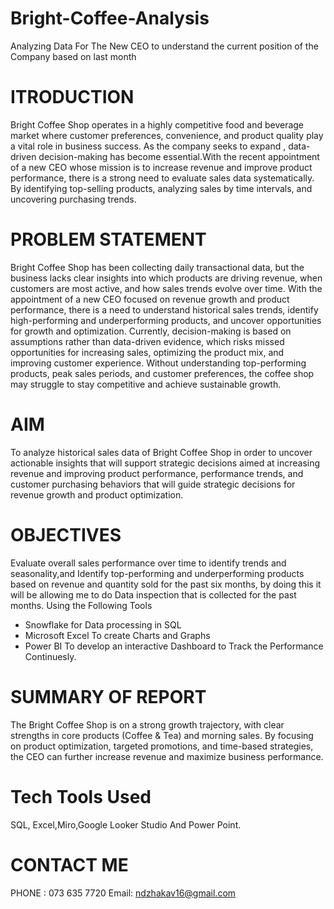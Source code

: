 # Bright-Coffee-Analysis
Analyzing Data For The New CEO to understand the current position of the Company based on last month

# ITRODUCTION
Bright Coffee Shop operates in a highly competitive food and beverage market where customer preferences, convenience, and product quality play a vital role in business success. As the company seeks to expand , data-driven decision-making has become essential.With the recent appointment of a new CEO whose mission is to increase revenue and improve product performance, there is a strong need to evaluate sales data systematically. By identifying top-selling products, analyzing sales by time intervals, and uncovering purchasing trends.

# PROBLEM STATEMENT
Bright Coffee Shop has been collecting daily transactional data, but the business lacks clear insights into which products are driving revenue, when customers are most active, and how sales trends evolve over time. With the appointment of a new CEO focused on revenue growth and product performance, there is a need to understand historical sales trends, identify high-performing and underperforming products, and uncover opportunities for growth and optimization.
Currently, decision-making is based on assumptions rather than data-driven evidence, which risks missed opportunities for increasing sales, optimizing the product mix, and improving customer experience. Without understanding top-performing products, peak sales periods, and customer preferences, the coffee shop may struggle to stay competitive and achieve sustainable growth.

# AIM
To analyze historical sales data of Bright Coffee Shop in order to uncover actionable insights that will support strategic decisions aimed at increasing revenue and improving product performance, performance trends, and customer purchasing behaviors that will guide strategic decisions for revenue growth and product optimization.

# OBJECTIVES
Evaluate overall sales performance over time to identify trends and seasonality,and Identify top-performing and underperforming products based on revenue and quantity sold for the past six months, by doing this it will be allowing me to do Data inspection that is collected for the past months.
Using the Following Tools
- Snowflake for Data processing in SQL
- Microsoft Excel To create Charts and Graphs
- Power BI To develop an interactive Dashboard to Track the Performance Continuesly.

# SUMMARY OF REPORT
The Bright Coffee Shop is on a strong growth trajectory, with clear strengths in core products (Coffee & Tea) and morning sales. By focusing on product optimization, targeted promotions, and time-based strategies, the CEO can further increase revenue and maximize business performance.

# Tech Tools Used
SQL, Excel,Miro,Google Looker Studio And Power Point.

# CONTACT ME
 PHONE : 073 635 7720
 Email: ndzhakav16@gmail.com
